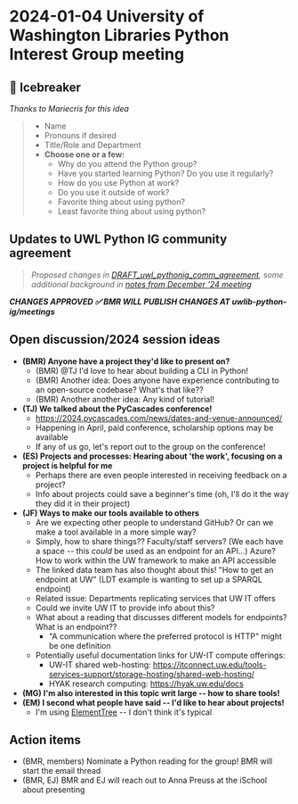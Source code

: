 # 2024-01-04 University of Washington Libraries Python Interest Group meeting

## 🧊 Icebreaker
*Thanks to Mariecris for this idea*  
> - Name
> - Pronouns if desired
> - Title/Role and Department
> - **Choose one or a few:**
>    - Why do you attend the Python group? 
>    - Have you started learning Python? Do you use it regularly?
>    - How do you use Python at work? 
>    - Do you use it outside of work?
>    - Favorite thing about using python? 
>    - Least favorite thing about using python?

## Updates to UWL Python IG community agreement
> *Proposed changes in [DRAFT_uwl_pythonig_comm_agreement](https://docs.google.com/document/d/1Hgx4cfDhR_BDKSzUB-vDKso422DV0zg2lvtnN66PW6E/edit?usp=sharing), some additional background in [notes from December '24 meeting](https://github.com/uwlib-python-ig/meetings/blob/main/20231207_community_agreement_2024_goals.md#review-python-ig-community-agreement)*  

***CHANGES APPROVED ✅ BMR WILL PUBLISH CHANGES AT uwlib-python-ig/meetings***

## Open discussion/2024 session ideas
- **(BMR) Anyone have a project they'd like to present on?**
    - (BMR) \@TJ I'd love to hear about building a CLI in Python!
    - (BMR) Another idea: Does anyone have experience contributing to an open-source codebase? What's that like??
    - (BMR) Another another idea: Any kind of tutorial!
- **(TJ) We talked about the PyCascades conference!** 
    - https://2024.pycascades.com/news/dates-and-venue-announced/
    - Happening in April, paid conference, scholarship options may be available
    - If any of us go, let's report out to the group on the conference!
- **(ES) Projects and processes: Hearing about 'the work', focusing on a project is helpful for me**
    - Perhaps there are even people interested in receiving feedback on a project?
    - Info about projects could save a beginner's time (oh, I'll do it the way they did it in their project)
- **(JF) Ways to make our tools available to others**
    - Are we expecting other people to understand GitHub? Or can we make a tool available in a more simple way? 
    - Simply, how to share things?? Faculty/staff servers? (We each have a space -- this *could* be used as an endpoint for an API...) Azure? How to work within the UW framework to make an API accessible
    - The linked data team has also thought about this! "How to get an endpoint at UW" (LDT example is wanting to set up a SPARQL endpoint)
    - Related issue: Departments replicating services that UW IT offers
    - Could we invite UW IT to provide info about this? 
    - What about a reading that discusses different models for endpoints? What is an endpoint??
        - "A communication where the preferred protocol is HTTP" might be one definition
    - Potentially useful documentation links for UW-IT compute offerings:
        - UW-IT shared web-hosting: https://itconnect.uw.edu/tools-services-support/storage-hosting/shared-web-hosting/
        - HYAK research computing: https://hyak.uw.edu/docs
- **(MG) I'm also interested in this topic writ large -- how to share tools!**
- **(EM) I second what people have said -- I'd like to hear about projects!**
    - I'm using [ElementTree](https://docs.python.org/3/library/xml.etree.elementtree.html) -- I don't think it's typical

## Action items
- (BMR, members) Nominate a Python reading for the group! BMR will start the email thread
- (BMR, EJ) BMR and EJ will reach out to Anna Preuss at the iSchool about presenting

